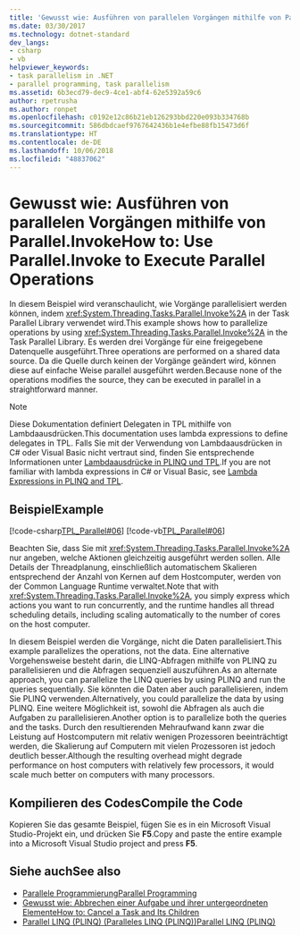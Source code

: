 ```yaml
---
title: 'Gewusst wie: Ausführen von parallelen Vorgängen mithilfe von Parallel.Invoke'
ms.date: 03/30/2017
ms.technology: dotnet-standard
dev_langs:
- csharp
- vb
helpviewer_keywords:
- task parallelism in .NET
- parallel programming, task parallelism
ms.assetid: 6b3ecd79-dec9-4ce1-abf4-62e5392a59c6
author: rpetrusha
ms.author: ronpet
ms.openlocfilehash: c0192e12c86b21eb126293bbd220e093b334768b
ms.sourcegitcommit: 586dbdcaef9767642436b1e4efbe88fb15473d6f
ms.translationtype: HT
ms.contentlocale: de-DE
ms.lasthandoff: 10/06/2018
ms.locfileid: "48837062"
---
```

# <a name="how-to-use-parallelinvoke-to-execute-parallel-operations"></a><span data-ttu-id="a30d5-102">Gewusst wie: Ausführen von parallelen Vorgängen mithilfe von Parallel.Invoke</span><span class="sxs-lookup"><span data-stu-id="a30d5-102">How to: Use Parallel.Invoke to Execute Parallel Operations</span></span>

<span data-ttu-id="a30d5-103">In diesem Beispiel wird veranschaulicht, wie Vorgänge parallelisiert werden können, indem <xref:System.Threading.Tasks.Parallel.Invoke%2A> in der Task Parallel Library verwendet wird.</span><span class="sxs-lookup"><span data-stu-id="a30d5-103">This example shows how to parallelize operations by using <xref:System.Threading.Tasks.Parallel.Invoke%2A> in the Task Parallel Library.</span></span> <span data-ttu-id="a30d5-104">Es werden drei Vorgänge für eine freigegebene Datenquelle ausgeführt.</span><span class="sxs-lookup"><span data-stu-id="a30d5-104">Three operations are performed on a shared data source.</span></span> <span data-ttu-id="a30d5-105">Da die Quelle durch keinen der Vorgänge geändert wird, können diese auf einfache Weise parallel ausgeführt werden.</span><span class="sxs-lookup"><span data-stu-id="a30d5-105">Because none of the operations modifies the source, they can be executed in parallel in a straightforward manner.</span></span>

> [!NOTE]
> <span data-ttu-id="a30d5-106">Diese Dokumentation definiert Delegaten in TPL mithilfe von Lambdaausdrücken.</span><span class="sxs-lookup"><span data-stu-id="a30d5-106">This documentation uses lambda expressions to define delegates in TPL.</span></span> <span data-ttu-id="a30d5-107">Falls Sie mit der Verwendung von Lambdaausdrücken in C# oder Visual Basic nicht vertraut sind, finden Sie entsprechende Informationen unter [Lambdaausdrücke in PLINQ und TPL](../../../docs/standard/parallel-programming/lambda-expressions-in-plinq-and-tpl.md).</span><span class="sxs-lookup"><span data-stu-id="a30d5-107">If you are not familiar with lambda expressions in C# or Visual Basic, see [Lambda Expressions in PLINQ and TPL](../../../docs/standard/parallel-programming/lambda-expressions-in-plinq-and-tpl.md).</span></span>

## <a name="example"></a><span data-ttu-id="a30d5-108">Beispiel</span><span class="sxs-lookup"><span data-stu-id="a30d5-108">Example</span></span>

[!code-csharp[TPL_Parallel#06](../../../samples/snippets/csharp/VS_Snippets_Misc/tpl_parallel/cs/parallelinvoke.cs#06)]
[!code-vb[TPL_Parallel#06](../../../samples/snippets/visualbasic/VS_Snippets_Misc/tpl_parallel/vb/parallelinvoke.vb#06)]

<span data-ttu-id="a30d5-109">Beachten Sie, dass Sie mit <xref:System.Threading.Tasks.Parallel.Invoke%2A> nur angeben, welche Aktionen gleichzeitig ausgeführt werden sollen. Alle Details der Threadplanung, einschließlich automatischem Skalieren entsprechend der Anzahl von Kernen auf dem Hostcomputer, werden von der Common Language Runtime verwaltet.</span><span class="sxs-lookup"><span data-stu-id="a30d5-109">Note that with <xref:System.Threading.Tasks.Parallel.Invoke%2A>, you simply express which actions you want to run concurrently, and the runtime handles all thread scheduling details, including scaling automatically to the number of cores on the host computer.</span></span>

<span data-ttu-id="a30d5-110">In diesem Beispiel werden die Vorgänge, nicht die Daten parallelisiert.</span><span class="sxs-lookup"><span data-stu-id="a30d5-110">This example parallelizes the operations, not the data.</span></span> <span data-ttu-id="a30d5-111">Eine alternative Vorgehensweise besteht darin, die LINQ-Abfragen mithilfe von PLINQ zu parallelisieren und die Abfragen sequenziell auszuführen.</span><span class="sxs-lookup"><span data-stu-id="a30d5-111">As an alternate approach, you can parallelize the LINQ queries by using PLINQ and run the queries sequentially.</span></span> <span data-ttu-id="a30d5-112">Sie könnten die Daten aber auch parallelisieren, indem Sie PLINQ verwenden.</span><span class="sxs-lookup"><span data-stu-id="a30d5-112">Alternatively, you could parallelize the data by using PLINQ.</span></span> <span data-ttu-id="a30d5-113">Eine weitere Möglichkeit ist, sowohl die Abfragen als auch die Aufgaben zu parallelisieren.</span><span class="sxs-lookup"><span data-stu-id="a30d5-113">Another option is to parallelize both the queries and the tasks.</span></span> <span data-ttu-id="a30d5-114">Durch den resultierenden Mehraufwand kann zwar die Leistung auf Hostcomputern mit relativ wenigen Prozessoren beeinträchtigt werden, die Skalierung auf Computern mit vielen Prozessoren ist jedoch deutlich besser.</span><span class="sxs-lookup"><span data-stu-id="a30d5-114">Although the resulting overhead might degrade performance on host computers with relatively few processors, it would scale much better on computers with many processors.</span></span>

## <a name="compile-the-code"></a><span data-ttu-id="a30d5-115">Kompilieren des Codes</span><span class="sxs-lookup"><span data-stu-id="a30d5-115">Compile the Code</span></span>

<span data-ttu-id="a30d5-116">Kopieren Sie das gesamte Beispiel, fügen Sie es in ein Microsoft Visual Studio-Projekt ein, und drücken Sie **F5**.</span><span class="sxs-lookup"><span data-stu-id="a30d5-116">Copy and paste the entire example into a Microsoft Visual Studio project and press **F5**.</span></span>

## <a name="see-also"></a><span data-ttu-id="a30d5-117">Siehe auch</span><span class="sxs-lookup"><span data-stu-id="a30d5-117">See also</span></span>

- [<span data-ttu-id="a30d5-118">Parallele Programmierung</span><span class="sxs-lookup"><span data-stu-id="a30d5-118">Parallel Programming</span></span>](../../../docs/standard/parallel-programming/index.md)
- [<span data-ttu-id="a30d5-119">Gewusst wie: Abbrechen einer Aufgabe und ihrer untergeordneten Elemente</span><span class="sxs-lookup"><span data-stu-id="a30d5-119">How to: Cancel a Task and Its Children</span></span>](../../../docs/standard/parallel-programming/how-to-cancel-a-task-and-its-children.md)
- [<span data-ttu-id="a30d5-120">Parallel LINQ (PLINQ) (Paralleles LINQ (PLINQ))</span><span class="sxs-lookup"><span data-stu-id="a30d5-120">Parallel LINQ (PLINQ)</span></span>](../../../docs/standard/parallel-programming/parallel-linq-plinq.md)
